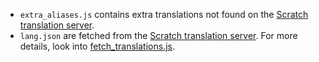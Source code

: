 - `extra_aliases.js` contains extra translations not found on the [Scratch translation server].
- `lang.json` are fetched from the [Scratch translation server]. For more details, look into [fetch_translations.js](https://github.com/tjvr/scratchblocks/blob/master/src/fetch_translations.js).

[Scratch translation server]: http://translate.scratch.mit.edu
